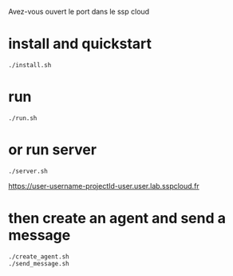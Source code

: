 Avez-vous ouvert le port dans le ssp cloud

# install and quickstart

`./install.sh`

# run

`./run.sh`

# or run server
`./server.sh`

https://user-username-projectId-user.user.lab.sspcloud.fr

# then create an agent and send a message
```
./create_agent.sh
./send_message.sh
```